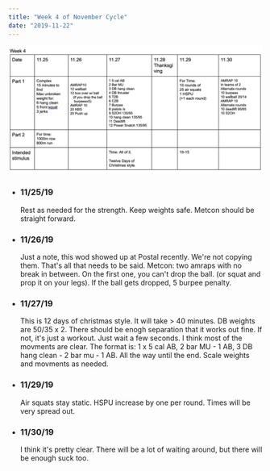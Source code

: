 ```yaml
---
title: "Week 4 of November Cycle"
date: "2019-11-22"
---
```


![workouts](./week4.jpg)
*  ### 11/25/19
    Rest as needed for the strength.  Keep weights safe. Metcon should be straight forward.
* ### 11/26/19 
    Just a note, this wod showed up at Postal recently.  We're not copying them. That's all that needs to be said. 
    Metcon: two amraps with no break in between.  On the first one, you can't drop the ball.  (or squat and prop it on your legs).  If the ball gets dropped, 5 burpee penalty.  
* ### 11/27/19
    This is 12 days of christmas style.  It will take > 40 minutes.  DB weights are 50/35 x 2. There should be enogh separation that it works out fine.  If not, it's just a workout. Just wait a few seconds.  I think most of the movments are clear.  The format is: 1 x 5 cal AB, 2 bar MU - 1 AB, 3 DB hang clean - 2 bar mu - 1 AB.  All the way until the end.  Scale weights and movments as needed.  
* ### 11/29/19 
    Air squats stay static. HSPU increase by one per round.  Times will be very spread out. 
* ### 11/30/19
    I think it's pretty clear.  There will be a lot of waiting around, but there will be enough suck too.  